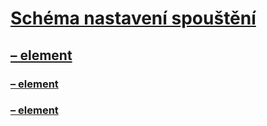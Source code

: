 # [Schéma nastavení spouštění](index.md)
## [<startup> – element](startup-element.md)
### [<requiredRuntime> – element](requiredruntime-element.md)
### [<supportedRuntime> – element](supportedruntime-element.md)
